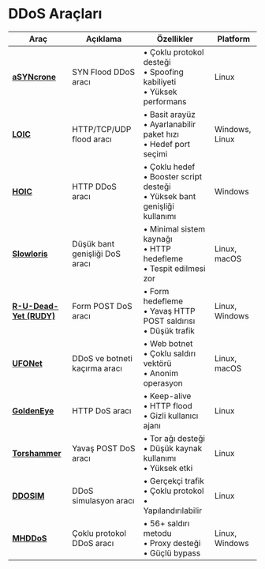 # DDoS Araçları

| Araç | Açıklama | Özellikler | Platform |
|------|----------|------------|----------|
| [**aSYNcrone**](https://github.com/fatihsnsy/aSYNcrone) | SYN Flood DDoS aracı | • Çoklu protokol desteği<br>• Spoofing kabiliyeti<br>• Yüksek performans | Linux |
| [**LOIC**](https://github.com/NewEraCracker/LOIC) | HTTP/TCP/UDP flood aracı | • Basit arayüz<br>• Ayarlanabilir paket hızı<br>• Hedef port seçimi | Windows, Linux |
| [**HOIC**](https://sourceforge.net/projects/high-orbit-ion-cannon/) | HTTP DDoS aracı | • Çoklu hedef<br>• Booster script desteği<br>• Yüksek bant genişliği kullanımı | Windows |
| [**Slowloris**](https://github.com/gkbrk/slowloris) | Düşük bant genişliği DoS aracı | • Minimal sistem kaynağı<br>• HTTP hedefleme<br>• Tespit edilmesi zor | Linux, macOS |
| [**R-U-Dead-Yet (RUDY)**](https://github.com/OffensivePython/RUDY) | Form POST DoS aracı | • Form hedefleme<br>• Yavaş HTTP POST saldırısı<br>• Düşük trafik | Linux, Windows |
| [**UFONet**](https://github.com/epsylon/ufonet) | DDoS ve botneti kaçırma aracı | • Web botnet<br>• Çoklu saldırı vektörü<br>• Anonim operasyon | Linux, macOS |
| [**GoldenEye**](https://github.com/jseidl/GoldenEye) | HTTP DoS aracı | • Keep-alive<br>• HTTP flood<br>• Gizli kullanıcı ajanı | Linux |
| [**Torshammer**](https://github.com/dotfighter/torshammer) | Yavaş POST DoS aracı | • Tor ağı desteği<br>• Düşük kaynak kullanımı<br>• Yüksek etki | Linux |
| [**DDOSIM**](https://sourceforge.net/projects/ddosim/) | DDoS simulasyon aracı | • Gerçekçi trafik<br>• Çoklu protokol<br>• Yapılandırılabilir | Linux |
| [**MHDDoS**](https://github.com/MatrixTM/MHDDoS) | Çoklu protokol DDoS aracı | • 56+ saldırı metodu<br>• Proxy desteği<br>• Güçlü bypass | Linux, Windows |

